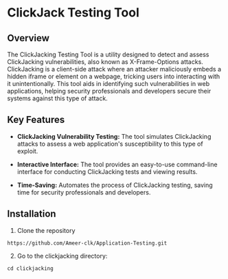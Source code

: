 # ClickJack Testing Tool

## Overview

The ClickJacking Testing Tool is a utility designed to detect and assess ClickJacking vulnerabilities, also known as X-Frame-Options attacks. ClickJacking is a client-side attack where an attacker maliciously embeds a hidden iframe or element on a webpage, tricking users into interacting with it unintentionally. This tool aids in identifying such vulnerabilities in web applications, helping  security professionals and developers secure their systems against this type of attack.



## Key Features

- **ClickJacking Vulnerability Testing:** The tool simulates ClickJacking attacks to assess a web application's susceptibility to this type of exploit.

- **Interactive Interface:** The tool provides an easy-to-use command-line interface for conducting ClickJacking tests and viewing results.

- **Time-Saving:** Automates the process of ClickJacking testing, saving time for security professionals and developers.

## Installation

1. Clone the repository

```
https://github.com/Ameer-clk/Application-Testing.git

```

2. Go to the clickjacking directory:

```
cd clickjacking

```

